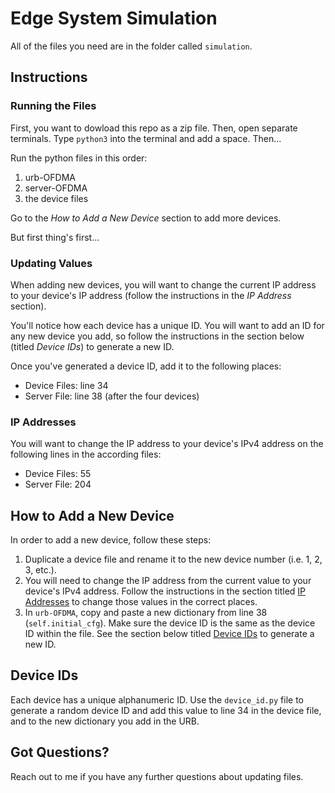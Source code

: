 # Edge System Simulation

All of the files you need are in the folder called `simulation`.

## Instructions

### Running the Files

First, you want to dowload this repo as a zip file. Then, open separate terminals. Type `python3` into the terminal and add a space. Then...

Run the python files in this order:

1. urb-OFDMA
2. server-OFDMA
3. the device files

Go to the *How to Add a New Device* section to add more devices.

But first thing's first...

### Updating Values

When adding new devices, you will want to change the current IP address to your device's IP address (follow the instructions in the *IP Address* section).

You'll notice how each device has a unique ID. You will want to add an ID for any new device you add, so follow the instructions in the section below (titled *Device IDs*) to generate a new ID.

Once you've generated a device ID, add it to the following places:

- Device Files: line 34
- Server File: line 38 (after the four devices)

### IP Addresses

You will want to change the IP address to your device's IPv4 address on the following lines in the according files:

- Device Files: 55
- Server File: 204

## How to Add a New Device

In order to add a new device, follow these steps:

1. Duplicate a device file and rename it to the new device number (i.e. 1, 2, 3, etc.).
2. You will need to change the IP address from the current value to your device's IPv4 address. Follow the instructions in the section titled <u>IP Addresses</u> to change those values in the correct places.
3. In `urb-OFDMA`, copy and paste a new dictionary from line 38 (`self.initial_cfg`). Make sure the device ID is the same as the device ID within the file. See the section below titled <u>Device IDs</u> to generate a new ID.

## Device IDs

Each device has a unique alphanumeric ID. Use the `device_id.py` file to generate a random device ID and add this value to line 34 in the device file, and to the new dictionary you add in the URB.

## Got Questions?

Reach out to me if you have any further questions about updating files.
